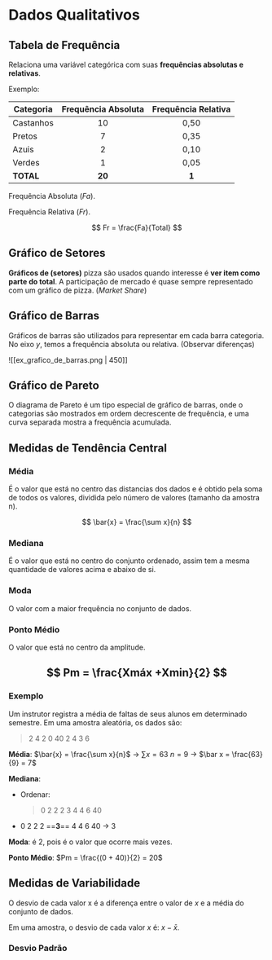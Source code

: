 # Dados Qualitativos

## Tabela de Frequência

Relaciona uma variável categórica com suas **frequências absolutas e relativas**.

Exemplo:

| **Categoria** | **Frequência Absoluta** | **Frequência Relativa** |
| ------------- | :---------------------: | :---------------------: |
| Castanhos     |           10            |          0,50           |
| Pretos        |            7            |          0,35           |
| Azuis         |            2            |          0,10           |
| Verdes        |            1            |          0,05           |
| **TOTAL**     |         **20**          |          **1**          |

Frequência Absoluta ($Fa$).

Frequência Relativa ($Fr$).

$$
Fr = \frac{Fa}{Total}
$$


## **Gráfico de Setores**

**Gráficos de (setores)** pizza são usados quando interesse é **ver item como parte do total**. A participação de mercado é quase sempre representado com um gráfico de pizza. (*Market Share*)


## **Gráfico de Barras**

Gráficos de barras são utilizados para representar em cada barra categoria. No eixo $y$, temos a frequência absoluta ou relativa. (Observar diferenças)

![[ex_grafico_de_barras.png | 450]]


## **Gráfico de Pareto**

O diagrama de Pareto é um tipo especial de gráfico de barras, onde o categorias são mostrados em ordem decrescente de frequência, e uma curva separada mostra a frequência acumulada.


## **Medidas de Tendência Central**

### Média

É o valor que está no centro das distancias dos dados e é obtido pela soma de todos os valores, dividida pelo número de valores (tamanho da amostra n).

$$
\bar{x} = \frac{\sum x}{n}
$$

### Mediana

É o valor que está no centro do conjunto ordenado, assim tem a mesma quantidade de valores acima e abaixo de si.

### Moda

O valor com a maior frequência no conjunto de dados.

### Ponto Médio

O valor que está no centro da amplitude.

$$
Pm = \frac{Xmáx +Xmin}{2}
$$
---

### Exemplo

Um instrutor registra a média de faltas de seus alunos em determinado semestre. Em uma amostra aleatória, os dados são:

> 2 4 2 0 40 2 4 3 6

**Média**: $\bar{x} = \frac{\sum x}{n}$    $\rightarrow$    $\sum x = 63$    $n = 9$    $\rightarrow$    $\bar x = \frac{63}{9} = 7$

**Mediana**: 
- Ordenar:
	>0 2 2 2 3 4 4 6 40
- 0 2 2 2 ==**3**== 4 4 6 40  $\rightarrow$  3

**Moda**: é 2, pois é o valor que ocorre mais vezes.

**Ponto Médio**: $Pm = \frac{(0 + 40)}{2} = 20$


## **Medidas de Variabilidade**

O desvio de cada valor x é a diferença entre o valor de $x$ e a média do conjunto de dados.  

Em uma amostra, o desvio de cada valor $x$ é:  $x - \bar{x}$.

### Desvio Padrão
